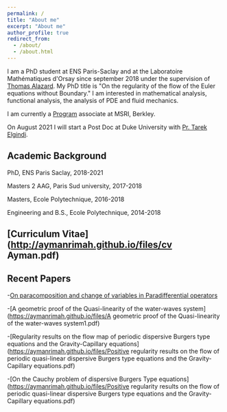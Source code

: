 ```yaml
---
permalink: /
title: "About me"
excerpt: "About me"
author_profile: true
redirect_from: 
  - /about/
  - /about.html
---
```


I am a PhD student at ENS Paris-Saclay and at the Laboratoire Mathématiques d'Orsay since september 2018 under the supervision of [Thomas Alazard](http://talazard.perso.math.cnrs.fr/). My PhD title is "On the regularity of the flow of the Euler equations without Boundary." I am interested in mathematical analysis, functional analysis, the analysis of PDE and fluid mechanics.

I am currently a [Program](https://www.msri.org/programs/327) associate at MSRI, Berkley.

On August 2021 I will start a Post Doc at Duke University with [Pr. Tarek Elgindi](http://www.math.ucsd.edu/~telgindi/).

## Academic Background
PhD, ENS Paris Saclay, 2018-2021

Masters 2 AAG, Paris Sud university, 2017-2018

Masters, Ecole Polytechnique, 2016-2018

Engineering and B.S., Ecole Polytechnique, 2014-2018


## [Curriculum Vitae](http://aymanrimah.github.io/files/cv Ayman.pdf)

## Recent Papers
-[On paracomposition and change of variables in Paradifferential operators](http://aymanrimah.github.io/files//Paracomposition1.pdf)

-[A geometric proof of the Quasi-linearity of the water-waves system](https://aymanrimah.github.io/files/A geometric proof of the Quasi-linearity of the water-waves system1.pdf)

-[Regularity results on the flow map of periodic dispersive Burgers type equations and the Gravity-Capillary equations](https://aymanrimah.github.io/files/Positive regularity results on the flow of periodic quasi-linear dispersive Burgers type equations and the Gravity-Capillary equations.pdf)

-[On the Cauchy problem of dispersive Burgers Type
equations](https://aymanrimah.github.io/files/Positive regularity results on the flow of periodic quasi-linear dispersive Burgers type equations and the Gravity-Capillary equations.pdf) 
